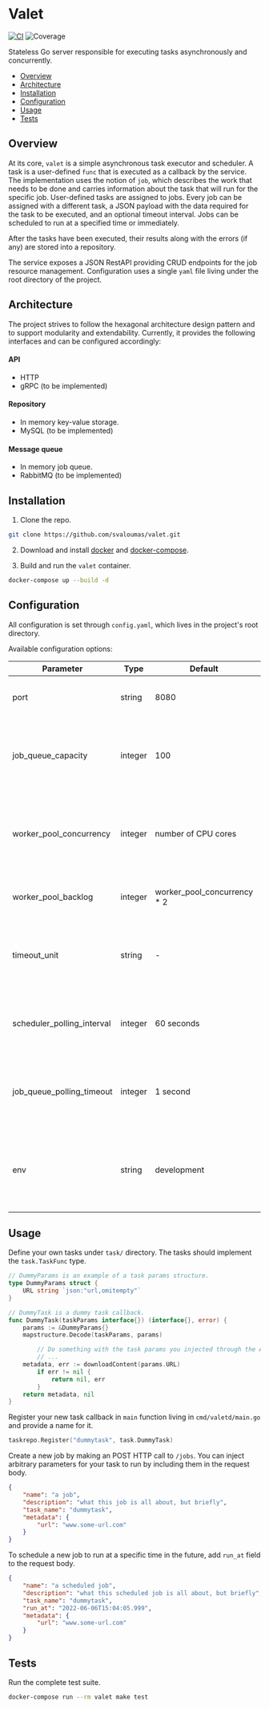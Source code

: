 # Valet
[![CI](https://github.com/svaloumas/valet/actions/workflows/ci.yml/badge.svg)](https://github.com/svaloumas/valet/actions/workflows/ci.yml)
![Coverage](https://img.shields.io/badge/Coverage-90.3%25-brightgreen)

Stateless Go server responsible for executing tasks asynchronously and concurrently.

* [Overview](#overview)
* [Architecture](#architecture)
* [Installation](#installation)
* [Configuration](#configuration)
* [Usage](#usage)
* [Tests](#tests)

<a name="overview"/>

## Overview

At its core, `valet` is a simple asynchronous task executor and scheduler. A task is a user-defined `func` that is executed as a callback by the service.
The implementation uses the notion of `job`, which describes the work that needs to be done and carries information about the task that will run for the specific job.
User-defined tasks are assigned to jobs. Every job can be assigned with a different task, a JSON payload with the data required for the task to be executed,
and an optional timeout interval. Jobs can be scheduled to run at a specified time or immediately.

After the tasks have been executed, their results along with the errors (if any) are stored into a repository.

The service exposes a JSON RestAPI providing CRUD endpoints for the job resource management. Configuration uses a single `yaml` file living under the root
directory of the project.

<a name="architecture"/>

## Architecture

The project strives to follow the hexagonal architecture design pattern and to support modularity and extendability.
Currently, it provides the following interfaces and can be configured accordingly:

#### API

* HTTP
* gRPC (to be implemented)

#### Repository

* In memory key-value storage.
* MySQL (to be implemented)

#### Message queue

* In memory job queue.
* RabbitMQ (to be implemented)

<a name="installation"/>

## Installation

1. Clone the repo.

```bash
git clone https://github.com/svaloumas/valet.git
```

2. Download and install [docker](https://docs.docker.com/get-docker/) and [docker-compose](https://docs.docker.com/compose/install/).

3. Build and run the `valet` container.

```bash
docker-compose up --build -d
```

<a name="configuration"/>

## Configuration

All configuration is set through `config.yaml`, which lives in the project's root directory.

Available configuration options:

| Parameter                  | Type     | Default                     | Description                               |
| -------------------------- | -------- | --------------------------- | ----------------------------------------- |
| port                       | string   | 8080                        | The port that the server should listen to |
| job_queue_capacity         | integer  | 100                         | The capacity of the job queue (applies only for in-memory job queue)|
| worker_pool_concurrency    | integer  | number of CPU cores         | The number of go-routines responsible for executing the jobs concurrently |
| worker_pool_backlog        | integer  | worker_pool_concurrency * 2 | The capacity of the worker pool work queue |
| timeout_unit               | string   | -                           | The unit of time that will be used for the timeout interval specified for each job |
| scheduler_polling_interval | integer  | 60 seconds                  | The time interval in which the scheduler will poll for new events |
| job_queue_polling_timeout  | integer  | 1 second                    | The time interval in which the consumer will poll the queue for new jobs |
| env                        | string   | development                 | The current environment, used to configure the logging format (text & JSON are supported) |

<a name="usage"/>

## Usage

Define your own tasks under `task/` directory. The tasks should implement the `task.TaskFunc` type.

```go
// DummyParams is an example of a task params structure.
type DummyParams struct {
	URL string `json:"url,omitempty"`
}

// DummyTask is a dummy task callback.
func DummyTask(taskParams interface{}) (interface{}, error) {
	params := &DummyParams{}
	mapstructure.Decode(taskParams, params)

        // Do something with the task params you injected through the API
        // ...
	metadata, err := downloadContent(params.URL)
        if err != nil {
            return nil, err
        }
	return metadata, nil
}

```

Register your new task callback in `main` function living in `cmd/valetd/main.go` and provide a name for it.

```go
taskrepo.Register("dummytask", task.DummyTask)
```

Create a new job by making an POST HTTP call to `/jobs`. You can inject arbitrary parameters for your task to run
by including them in the request body.

```json
{
    "name": "a job",
    "description": "what this job is all about, but briefly",
    "task_name": "dummytask",
    "metadata": {
        "url": "www.some-url.com"
    }
}
```

To schedule a new job to run at a specific time in the future, add `run_at` field to the request body.

```json
{
    "name": "a scheduled job",
    "description": "what this scheduled job is all about, but briefly",
    "task_name": "dummytask",
    "run_at": "2022-06-06T15:04:05.999",
    "metadata": {
        "url": "www.some-url.com"
    }
}
```

<a name="tests"/>

## Tests

Run the complete test suite.

```bash
docker-compose run --rm valet make test
```